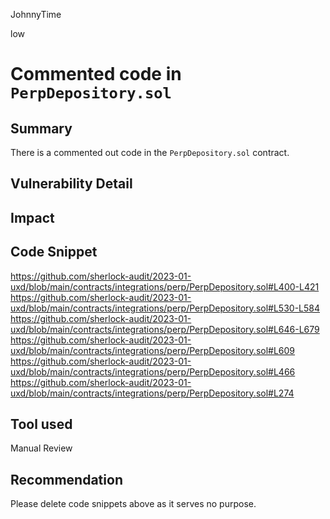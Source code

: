 JohnnyTime

low

# Commented code in `PerpDepository.sol`

## Summary
There is a commented out code in the `PerpDepository.sol` contract.

## Vulnerability Detail

## Impact

## Code Snippet
https://github.com/sherlock-audit/2023-01-uxd/blob/main/contracts/integrations/perp/PerpDepository.sol#L400-L421
https://github.com/sherlock-audit/2023-01-uxd/blob/main/contracts/integrations/perp/PerpDepository.sol#L530-L584
https://github.com/sherlock-audit/2023-01-uxd/blob/main/contracts/integrations/perp/PerpDepository.sol#L646-L679
https://github.com/sherlock-audit/2023-01-uxd/blob/main/contracts/integrations/perp/PerpDepository.sol#L609
https://github.com/sherlock-audit/2023-01-uxd/blob/main/contracts/integrations/perp/PerpDepository.sol#L466
https://github.com/sherlock-audit/2023-01-uxd/blob/main/contracts/integrations/perp/PerpDepository.sol#L274

## Tool used
Manual Review

## Recommendation
Please delete code snippets above as it serves no purpose.
